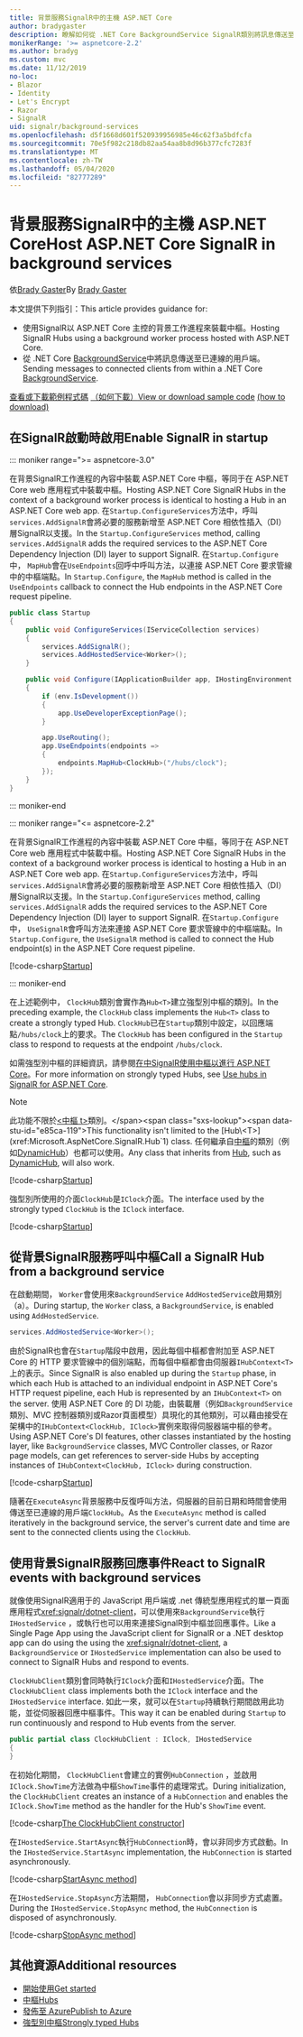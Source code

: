 ```yaml
---
title: 背景服務SignalR中的主機 ASP.NET Core
author: bradygaster
description: 瞭解如何從 .NET Core BackgroundService SignalR類別將訊息傳送至用戶端。
monikerRange: '>= aspnetcore-2.2'
ms.author: bradyg
ms.custom: mvc
ms.date: 11/12/2019
no-loc:
- Blazor
- Identity
- Let's Encrypt
- Razor
- SignalR
uid: signalr/background-services
ms.openlocfilehash: d5f1668d601f520939956985e46c62f3a5bdfcfa
ms.sourcegitcommit: 70e5f982c218db82aa54aa8b8d96b377cfc7283f
ms.translationtype: MT
ms.contentlocale: zh-TW
ms.lasthandoff: 05/04/2020
ms.locfileid: "82777289"
---
```

# <a name="host-aspnet-core-signalr-in-background-services"></a><span data-ttu-id="e85ca-103">背景服務SignalR中的主機 ASP.NET Core</span><span class="sxs-lookup"><span data-stu-id="e85ca-103">Host ASP.NET Core SignalR in background services</span></span>

<span data-ttu-id="e85ca-104">依[Brady Gaster](https://twitter.com/bradygaster)</span><span class="sxs-lookup"><span data-stu-id="e85ca-104">By [Brady Gaster](https://twitter.com/bradygaster)</span></span>

<span data-ttu-id="e85ca-105">本文提供下列指引：</span><span class="sxs-lookup"><span data-stu-id="e85ca-105">This article provides guidance for:</span></span>

* <span data-ttu-id="e85ca-106">使用SignalR以 ASP.NET Core 主控的背景工作進程來裝載中樞。</span><span class="sxs-lookup"><span data-stu-id="e85ca-106">Hosting SignalR Hubs using a background worker process hosted with ASP.NET Core.</span></span>
* <span data-ttu-id="e85ca-107">從 .NET Core [BackgroundService](xref:Microsoft.Extensions.Hosting.BackgroundService)中將訊息傳送至已連線的用戶端。</span><span class="sxs-lookup"><span data-stu-id="e85ca-107">Sending messages to connected clients from within a .NET Core [BackgroundService](xref:Microsoft.Extensions.Hosting.BackgroundService).</span></span>

<span data-ttu-id="e85ca-108">[查看或下載範例程式碼](https://github.com/dotnet/AspNetCore.Docs/tree/master/aspnetcore/signalr/background-service/sample/) [（如何下載）](xref:index#how-to-download-a-sample)</span><span class="sxs-lookup"><span data-stu-id="e85ca-108">[View or download sample code](https://github.com/dotnet/AspNetCore.Docs/tree/master/aspnetcore/signalr/background-service/sample/) [(how to download)](xref:index#how-to-download-a-sample)</span></span>

## <a name="enable-signalr-in-startup"></a><span data-ttu-id="e85ca-109">在SignalR啟動時啟用</span><span class="sxs-lookup"><span data-stu-id="e85ca-109">Enable SignalR in startup</span></span>

::: moniker range=">= aspnetcore-3.0"

<span data-ttu-id="e85ca-110">在背景SignalR工作進程的內容中裝載 ASP.NET Core 中樞，等同于在 ASP.NET Core web 應用程式中裝載中樞。</span><span class="sxs-lookup"><span data-stu-id="e85ca-110">Hosting ASP.NET Core SignalR Hubs in the context of a background worker process is identical to hosting a Hub in an ASP.NET Core web app.</span></span> <span data-ttu-id="e85ca-111">在`Startup.ConfigureServices`方法中，呼叫`services.AddSignalR`會將必要的服務新增至 ASP.NET Core 相依性插入（DI）層SignalR以支援。</span><span class="sxs-lookup"><span data-stu-id="e85ca-111">In the `Startup.ConfigureServices` method, calling `services.AddSignalR` adds the required services to the ASP.NET Core Dependency Injection (DI) layer to support SignalR.</span></span> <span data-ttu-id="e85ca-112">在`Startup.Configure`中， `MapHub`會在`UseEndpoints`回呼中呼叫方法，以連接 ASP.NET Core 要求管線中的中樞端點。</span><span class="sxs-lookup"><span data-stu-id="e85ca-112">In `Startup.Configure`, the `MapHub` method is called in the `UseEndpoints` callback to connect the Hub endpoints in the ASP.NET Core request pipeline.</span></span>

```csharp
public class Startup
{
    public void ConfigureServices(IServiceCollection services)
    {
        services.AddSignalR();
        services.AddHostedService<Worker>();
    }

    public void Configure(IApplicationBuilder app, IHostingEnvironment env)
    {
        if (env.IsDevelopment())
        {
            app.UseDeveloperExceptionPage();
        }

        app.UseRouting();
        app.UseEndpoints(endpoints =>
        {
            endpoints.MapHub<ClockHub>("/hubs/clock");
        });
    }
}
```

::: moniker-end

::: moniker range="<= aspnetcore-2.2"

<span data-ttu-id="e85ca-113">在背景SignalR工作進程的內容中裝載 ASP.NET Core 中樞，等同于在 ASP.NET Core web 應用程式中裝載中樞。</span><span class="sxs-lookup"><span data-stu-id="e85ca-113">Hosting ASP.NET Core SignalR Hubs in the context of a background worker process is identical to hosting a Hub in an ASP.NET Core web app.</span></span> <span data-ttu-id="e85ca-114">在`Startup.ConfigureServices`方法中，呼叫`services.AddSignalR`會將必要的服務新增至 ASP.NET Core 相依性插入（DI）層SignalR以支援。</span><span class="sxs-lookup"><span data-stu-id="e85ca-114">In the `Startup.ConfigureServices` method, calling `services.AddSignalR` adds the required services to the ASP.NET Core Dependency Injection (DI) layer to support SignalR.</span></span> <span data-ttu-id="e85ca-115">在`Startup.Configure`中， `UseSignalR`會呼叫方法來連接 ASP.NET Core 要求管線中的中樞端點。</span><span class="sxs-lookup"><span data-stu-id="e85ca-115">In `Startup.Configure`, the `UseSignalR` method is called to connect the Hub endpoint(s) in the ASP.NET Core request pipeline.</span></span>

[!code-csharp[Startup](background-service/sample/Server/Startup.cs?name=Startup)]

::: moniker-end

<span data-ttu-id="e85ca-116">在上述範例中， `ClockHub`類別會實作為`Hub<T>`建立強型別中樞的類別。</span><span class="sxs-lookup"><span data-stu-id="e85ca-116">In the preceding example, the `ClockHub` class implements the `Hub<T>` class to create a strongly typed Hub.</span></span> <span data-ttu-id="e85ca-117">`ClockHub`已在`Startup`類別中設定，以回應端點`/hubs/clock`上的要求。</span><span class="sxs-lookup"><span data-stu-id="e85ca-117">The `ClockHub` has been configured in the `Startup` class to respond to requests at the endpoint `/hubs/clock`.</span></span>

<span data-ttu-id="e85ca-118">如需強型別中樞的詳細資訊，請參閱[在中SignalR使用中樞以進行 ASP.NET Core](xref:signalr/hubs#strongly-typed-hubs)。</span><span class="sxs-lookup"><span data-stu-id="e85ca-118">For more information on strongly typed Hubs, see [Use hubs in SignalR for ASP.NET Core](xref:signalr/hubs#strongly-typed-hubs).</span></span>

> [!NOTE]
> <span data-ttu-id="e85ca-119">此功能不限於[\<中樞 t>](xref:Microsoft.AspNetCore.SignalR.Hub`1)類別。</span><span class="sxs-lookup"><span data-stu-id="e85ca-119">This functionality isn't limited to the [Hub\<T>](xref:Microsoft.AspNetCore.SignalR.Hub`1) class.</span></span> <span data-ttu-id="e85ca-120">任何繼承自[中樞](xref:Microsoft.AspNetCore.SignalR.Hub)的類別（例如[DynamicHub](xref:Microsoft.AspNetCore.SignalR.DynamicHub)）也都可以使用。</span><span class="sxs-lookup"><span data-stu-id="e85ca-120">Any class that inherits from [Hub](xref:Microsoft.AspNetCore.SignalR.Hub), such as [DynamicHub](xref:Microsoft.AspNetCore.SignalR.DynamicHub), will also work.</span></span>

[!code-csharp[Startup](background-service/sample/Server/ClockHub.cs?name=ClockHub)]

<span data-ttu-id="e85ca-121">強型別所使用的介面`ClockHub`是`IClock`介面。</span><span class="sxs-lookup"><span data-stu-id="e85ca-121">The interface used by the strongly typed `ClockHub` is the `IClock` interface.</span></span>

[!code-csharp[Startup](background-service/sample/HubServiceInterfaces/IClock.cs?name=IClock)]

## <a name="call-a-signalr-hub-from-a-background-service"></a><span data-ttu-id="e85ca-122">從背景SignalR服務呼叫中樞</span><span class="sxs-lookup"><span data-stu-id="e85ca-122">Call a SignalR Hub from a background service</span></span>

<span data-ttu-id="e85ca-123">在啟動期間， `Worker`會使用來`BackgroundService` `AddHostedService`啟用類別（a）。</span><span class="sxs-lookup"><span data-stu-id="e85ca-123">During startup, the `Worker` class, a `BackgroundService`, is enabled using `AddHostedService`.</span></span>

```csharp
services.AddHostedService<Worker>();
```

<span data-ttu-id="e85ca-124">由於SignalR也會在`Startup`階段中啟用，因此每個中樞都會附加至 ASP.NET Core 的 HTTP 要求管線中的個別端點，而每個中樞都會由伺服器`IHubContext<T>`上的表示。</span><span class="sxs-lookup"><span data-stu-id="e85ca-124">Since SignalR is also enabled up during the `Startup` phase, in which each Hub is attached to an individual endpoint in ASP.NET Core's HTTP request pipeline, each Hub is represented by an `IHubContext<T>` on the server.</span></span> <span data-ttu-id="e85ca-125">使用 ASP.NET Core 的 DI 功能，由裝載層（例如`BackgroundService`類別、MVC 控制器類別或Razor頁面模型）具現化的其他類別，可以藉由接受在架構中的`IHubContext<ClockHub, IClock>`實例來取得伺服器端中樞的參考。</span><span class="sxs-lookup"><span data-stu-id="e85ca-125">Using ASP.NET Core's DI features, other classes instantiated by the hosting layer, like `BackgroundService` classes, MVC Controller classes, or Razor page models, can get references to server-side Hubs by accepting instances of `IHubContext<ClockHub, IClock>` during construction.</span></span>

[!code-csharp[Startup](background-service/sample/Server/Worker.cs?name=Worker)]

<span data-ttu-id="e85ca-126">隨著在`ExecuteAsync`背景服務中反復呼叫方法，伺服器的目前日期和時間會使用傳送至已連線的用戶端`ClockHub`。</span><span class="sxs-lookup"><span data-stu-id="e85ca-126">As the `ExecuteAsync` method is called iteratively in the background service, the server's current date and time are sent to the connected clients using the `ClockHub`.</span></span>

## <a name="react-to-signalr-events-with-background-services"></a><span data-ttu-id="e85ca-127">使用背景SignalR服務回應事件</span><span class="sxs-lookup"><span data-stu-id="e85ca-127">React to SignalR events with background services</span></span>

<span data-ttu-id="e85ca-128">就像使用SignalR適用于的 JavaScript 用戶端或 .net 傳統型應用程式的單一頁面應用程式<xref:signalr/dotnet-client>，可以使用來`BackgroundService`執行`IHostedService` ，或執行也可以用來連接SignalR到中樞並回應事件。</span><span class="sxs-lookup"><span data-stu-id="e85ca-128">Like a Single Page App using the JavaScript client for SignalR or a .NET desktop app can do using the using the <xref:signalr/dotnet-client>, a `BackgroundService` or `IHostedService` implementation can also be used to connect to SignalR Hubs and respond to events.</span></span>

<span data-ttu-id="e85ca-129">`ClockHubClient`類別會同時執行`IClock`介面和`IHostedService`介面。</span><span class="sxs-lookup"><span data-stu-id="e85ca-129">The `ClockHubClient` class implements both the `IClock` interface and the `IHostedService` interface.</span></span> <span data-ttu-id="e85ca-130">如此一來，就可以在`Startup`持續執行期間啟用此功能，並從伺服器回應中樞事件。</span><span class="sxs-lookup"><span data-stu-id="e85ca-130">This way it can be enabled during `Startup` to run continuously and respond to Hub events from the server.</span></span>

```csharp
public partial class ClockHubClient : IClock, IHostedService
{
}
```

<span data-ttu-id="e85ca-131">在初始化期間， `ClockHubClient`會建立的實例`HubConnection` ，並啟用`IClock.ShowTime`方法做為中樞`ShowTime`事件的處理常式。</span><span class="sxs-lookup"><span data-stu-id="e85ca-131">During initialization, the `ClockHubClient` creates an instance of a `HubConnection` and enables the `IClock.ShowTime` method as the handler for the Hub's `ShowTime` event.</span></span>

[!code-csharp[The ClockHubClient constructor](background-service/sample/Clients.ConsoleTwo/ClockHubClient.cs?name=ClockHubClientCtor)]

<span data-ttu-id="e85ca-132">在`IHostedService.StartAsync`執行`HubConnection`時，會以非同步方式啟動。</span><span class="sxs-lookup"><span data-stu-id="e85ca-132">In the `IHostedService.StartAsync` implementation, the `HubConnection` is started asynchronously.</span></span>

[!code-csharp[StartAsync method](background-service/sample/Clients.ConsoleTwo/ClockHubClient.cs?name=StartAsync)]

<span data-ttu-id="e85ca-133">在`IHostedService.StopAsync`方法期間， `HubConnection`會以非同步方式處置。</span><span class="sxs-lookup"><span data-stu-id="e85ca-133">During the `IHostedService.StopAsync` method, the `HubConnection` is disposed of asynchronously.</span></span>

[!code-csharp[StopAsync method](background-service/sample/Clients.ConsoleTwo/ClockHubClient.cs?name=StopAsync)]

## <a name="additional-resources"></a><span data-ttu-id="e85ca-134">其他資源</span><span class="sxs-lookup"><span data-stu-id="e85ca-134">Additional resources</span></span>

* [<span data-ttu-id="e85ca-135">開始使用</span><span class="sxs-lookup"><span data-stu-id="e85ca-135">Get started</span></span>](xref:tutorials/signalr)
* [<span data-ttu-id="e85ca-136">中樞</span><span class="sxs-lookup"><span data-stu-id="e85ca-136">Hubs</span></span>](xref:signalr/hubs)
* [<span data-ttu-id="e85ca-137">發佈至 Azure</span><span class="sxs-lookup"><span data-stu-id="e85ca-137">Publish to Azure</span></span>](xref:signalr/publish-to-azure-web-app)
* [<span data-ttu-id="e85ca-138">強型別中樞</span><span class="sxs-lookup"><span data-stu-id="e85ca-138">Strongly typed Hubs</span></span>](xref:signalr/hubs#strongly-typed-hubs)
